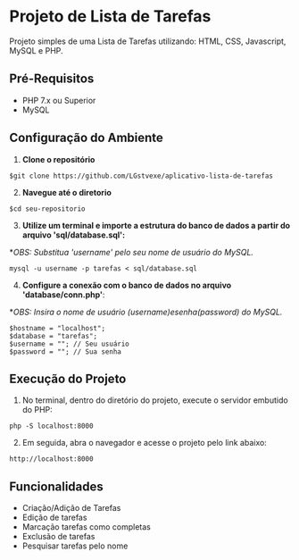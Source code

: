 # Projeto de Lista de Tarefas

Projeto simples de uma Lista de Tarefas utilizando: HTML, CSS, Javascript, MySQL e PHP.

## Pré-Requisitos

- PHP 7.x ou Superior
- MySQL

## Configuração do Ambiente

1. **Clone o repositório**

```
$git clone https://github.com/LGstvexe/aplicativo-lista-de-tarefas
```

2. **Navegue até o diretorio**

```
$cd seu-repositorio
```

3. **Utilize um terminal e importe a estrutura do banco de dados a partir do arquivo 'sql/database.sql':**

\*_OBS: Substitua 'username' pelo seu nome de usuário do MySQL._

```
mysql -u username -p tarefas < sql/database.sql
```

4. **Configure a conexão com o banco de dados no arquivo 'database/conn.php'**:
  
\*_OBS: Insira o nome de usuário ($username) e senha ($password) do MySQL._

```
$hostname = "localhost";
$database = "tarefas";
$username = ""; // Seu usuário
$password = ""; // Sua senha
```

## Execução do Projeto

1. No terminal, dentro do diretório do projeto, execute o servidor embutido do PHP:

```
php -S localhost:8000
```

2. Em seguida, abra o navegador e acesse o projeto pelo link abaixo:

```
http://localhost:8000
```

## Funcionalidades

- Criação/Adição de Tarefas
- Edição de tarefas
- Marcação tarefas como completas
- Exclusão de tarefas
- Pesquisar tarefas pelo nome
